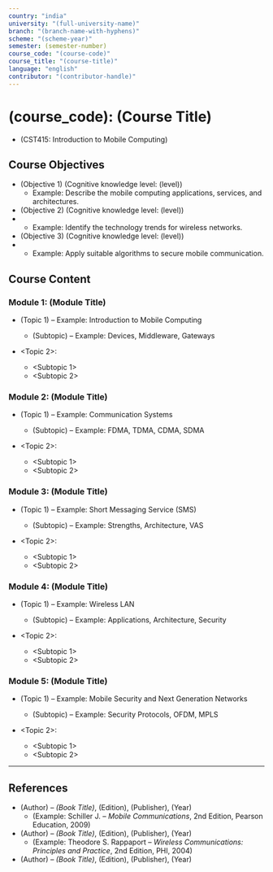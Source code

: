 ```yaml
---
country: "india"
university: "(full-university-name)"
branch: "(branch-name-with-hyphens)"
scheme: "(scheme-year)"
semester: (semester-number)
course_code: "(course-code)"
course_title: "(course-title)"
language: "english"
contributor: "(contributor-handle)"
---
```


# (course_code): (Course Title) 
  - (CST415: Introduction to Mobile Computing)

## Course Objectives

* (Objective 1) (Cognitive knowledge level: (level))
    - Example: Describe the mobile computing applications, services, and architectures.  
* (Objective 2) (Cognitive knowledge level: (level))
*   - Example: Identify the technology trends for wireless networks.  
* (Objective 3) (Cognitive knowledge level: (level))
*   - Example: Apply suitable algorithms to secure mobile communication.  

## Course Content

### Module 1: (Module Title)

* (Topic 1) – Example: Introduction to Mobile Computing  
  - (Subtopic) – Example: Devices, Middleware, Gateways

* <Topic 2>:  
  - <Subtopic 1>  
  - <Subtopic 2>  

### Module 2: (Module Title)

* (Topic 1) – Example: Communication Systems  
  - (Subtopic) – Example: FDMA, TDMA, CDMA, SDMA

* <Topic 2>:  
  - <Subtopic 1>  
  - <Subtopic 2>  

### Module 3: (Module Title)

* (Topic 1) – Example: Short Messaging Service (SMS)  
  - (Subtopic) – Example: Strengths, Architecture, VAS
 
* <Topic 2>:  
  - <Subtopic 1>  
  - <Subtopic 2>  

### Module 4: (Module Title)

* (Topic 1) – Example: Wireless LAN  
  - (Subtopic) – Example: Applications, Architecture, Security
 
* <Topic 2>:  
  - <Subtopic 1>  
  - <Subtopic 2>  

### Module 5: (Module Title)

* (Topic 1) – Example: Mobile Security and Next Generation Networks  
  - (Subtopic) – Example: Security Protocols, OFDM, MPLS  

* <Topic 2>:  
  - <Subtopic 1>  
  - <Subtopic 2>  

---

## References

* (Author) – *(Book Title)*, (Edition), (Publisher), (Year)
    - (Example: Schiller J. – *Mobile Communications*, 2nd Edition, Pearson Education, 2009)  
* (Author) – *(Book Title)*, (Edition), (Publisher), (Year)
    - (Example: Theodore S. Rappaport – *Wireless Communications: Principles and Practice*, 2nd Edition, PHI, 2004)  
* (Author) – *(Book Title)*, (Edition), (Publisher), (Year)
  

